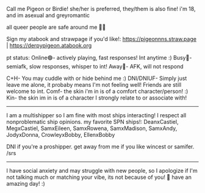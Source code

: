 Call me Pigeon or Birdie! she/her is preferred, they/them is also fine!
i'm 18, and im asexual and greyromantic

all queer people are safe around me 🏳️‍🌈

Sign my atabook and strawpage if you'd like!:
https://pigeonnns.straw.page | https://derpypigeon.atabook.org

 pt status:
Online🟢- actively playing, fast responses! Int anytime :)
Busy🔴- semiafk, slow responses, whisper to int!
Away🌙- AFK, will not respond

C+H- You may cuddle with or hide behind me :)
DNI/DNIUF- Simply just leave me alone, it probaby means I'm not feeling well! Friends are still welcome to int.
Comf- the skin i'm in is of a comfort character/person! :)
Kin- the skin im in is of a character I strongly relate to or associate with!

______________________________

I am a multishipper so I am fine with most ships interacting! I respect all nonproblematic ship opinions. 
my favorite SPN ships!: DeanxCastiel, MegxCastiel, SamxEileen, SamxRowena, SamxMadison, SamxAndy, JodyxDonna, CrowleyxBobby, EllenxBobby

DNI if you're a proshipper. get away from me if you like wincest or samifer. /srs

______________________________

I have social anxiety and may struggle with new people, so I apologize if I'm not talking much or matching your vibe, its not because of you!
💙
have an amazing day! :)

